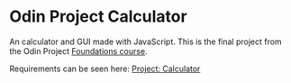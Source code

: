 # Odin Project Calculator

An calculator and GUI made with JavaScript. This is the final project from the Odin Project [Foundations course](https://www.theodinproject.com/paths/foundations/courses/foundations).

Requirements can be seen here: [Project: Calculator](https://www.theodinproject.com/lessons/foundations-calculator)
